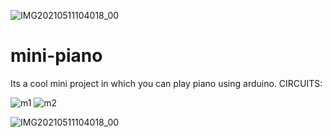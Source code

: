 ![IMG20210511104018_00](https://user-images.githubusercontent.com/63573906/117762547-04547c80-b247-11eb-9115-0c107a27d1f4.jpg)
# mini-piano
Its a cool mini project in which you can play piano using arduino.
CIRCUITS:

![m1](https://user-images.githubusercontent.com/63573906/117758830-5514a700-b240-11eb-8733-ae45a9ef49a6.PNG)
![m2](https://user-images.githubusercontent.com/63573906/117758839-58a82e00-b240-11eb-855a-7144bd5866c1.PNG)


![IMG20210511104018_00](https://user-images.githubusercontent.com/63573906/117762571-10d8d500-b247-11eb-98a3-7691776dd11f.jpg)
